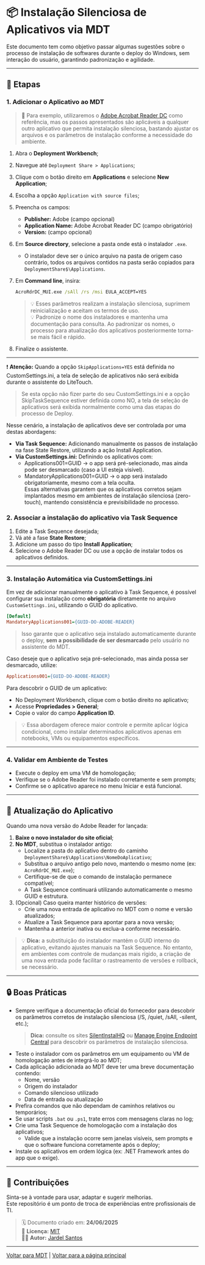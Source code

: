 # 📦 Instalação Silenciosa de Aplicativos via MDT

Este documento tem como objetivo passar algumas sugestões sobre o processo de instalação de softwares durante o deploy do Windows, sem interação do usuário, garantindo padronização e agilidade.

---

## 🧭 Etapas

### 1. Adicionar o Aplicativo ao MDT

> 📌 Para exemplo, utilizaremos o [Adobe Acrobat Reader DC](https://get.adobe.com/br/reader/enterprise/) como referência, mas os passos apresentados são aplicáveis a qualquer outro aplicativo que permita instalação silenciosa, bastando ajustar os arquivos e os parâmetros de instalação conforme a necessidade do ambiente.  

1. Abra o **Deployment Workbench**;
2. Navegue até `Deployment Share > Applications`;
3. Clique com o botão direito em **Applications** e selecione **New Application**;
4. Escolha a opção `Application with source files`;
5. Preencha os campos:
   - **Publisher:** Adobe (campo opcional)
   - **Application Name:** Adobe Acrobat Reader DC (campo obrigatório)
   - **Version:** (campo opcional)
6. Em **Source directory**, selecione a pasta onde está o instalador `.exe`.
   - O instalador deve ser o único arquivo na pasta de origem caso contrário, todos os arquivos contidos na pasta serão copiados para `DeploymentShare$\Applications`.
7. Em **Command line**, insira:

   ```cmd
   AcroRdrDC_MUI.exe /sAll /rs /msi EULA_ACCEPT=YES
   ```

   > 💡 Esses parâmetros realizam a instalação silenciosa, suprimem reinicialização e aceitam os termos de uso.  
   > 💡 Padronize o nome dos instaladores e mantenha uma documentação para consulta. Ao padronizar os nomes, o processo para atualização dos aplicativos posteriormente torna-se mais fácil e rápido.

9. Finalize o assistente.

---

❗ **Atenção:**
Quando a opção `SkipApplications=YES` está definida no CustomSettings.ini, a tela de seleção de aplicativos não será exibida durante o assistente do LiteTouch.
> Se esta opção não fizer parte do seu CustomSettings.ini e a opção SkipTaskSequence estiver definida como NO, a tela de seleção de aplicativos será exibida normalmente como uma das etapas do processo de Deploy.

Nesse cenário, a instalação de aplicativos deve ser controlada por uma destas abordagens:
- **Via Task Sequence:** Adicionando manualmente os passos de instalação na fase State Restore, utilizando a ação Install Application.
- **Via CustomSettings.ini:** Definindo os aplicativos com:
	- Applications001=GUID → o app será pré-selecionado, mas ainda pode ser desmarcado (caso a UI esteja visível).
	- MandatoryApplications001=GUID → o app será instalado obrigatoriamente, mesmo com a tela oculta.  
 Essas alternativas garantem que os aplicativos corretos sejam implantados mesmo em ambientes de instalação silenciosa (zero-touch), mantendo consistência e previsibilidade no processo.

### 2. Associar a instalação do aplicativo via Task Sequence

1. Edite a Task Sequence desejada;
2. Vá até a fase **State Restore**;
3. Adicione um passo do tipo **Install Application**;
4. Selecione o Adobe Reader DC ou use a opção de instalar todos os aplicativos definidos.

---

### 3. Instalação Automática via CustomSettings.ini

Em vez de adicionar manualmente o aplicativo à Task Sequence, é possível configurar sua instalação como **obrigatória** diretamente no arquivo `CustomSettings.ini`, utilizando o GUID do aplicativo.

```ini
[Default]
MandatoryApplications001={GUID-DO-ADOBE-READER}
```

> Isso garante que o aplicativo seja instalado automaticamente durante o deploy, **sem a possibilidade de ser desmarcado** pelo usuário no assistente do MDT.

Caso deseje que o aplicativo seja pré-selecionado, mas ainda possa ser desmarcado, utilize:

```ini
Applications001={GUID-DO-ADOBE-READER}
```

Para descobrir o GUID de um aplicativo:
- No Deployment Workbench, clique com o botão direito no aplicativo;
- Acesse **Propriedades > General**;
- Copie o valor do campo **Application ID**.

> 💡 Essa abordagem oferece maior controle e permite aplicar lógica condicional, como instalar determinados aplicativos apenas em notebooks, VMs ou equipamentos específicos.

---

### 4. Validar em Ambiente de Testes

- Execute o deploy em uma VM de homologação;
- Verifique se o Adobe Reader foi instalado corretamente e sem prompts;
- Confirme se o aplicativo aparece no menu Iniciar e está funcional.

---

## 🔄 Atualização do Aplicativo

Quando uma nova versão do Adobe Reader for lançada:

1. **Baixe o novo instalador do site oficial**;
2. **No MDT**, substitua o instalador antigo:
   - Localize a pasta do aplicativo dentro do caminho `DeploymentShare$\Applications\NomeDoAplicativo`;
   - Substitua o arquivo antigo pelo novo, mantendo o mesmo nome (ex: `AcroRdrDC_MUI.exe`);
   - Certifique-se de que o comando de instalação permanece compatível;
   - A Task Sequence continuará utilizando automaticamente o mesmo GUID e estrutura.
3. (Opcional) Caso queira manter histórico de versões:
   - Crie uma nova entrada de aplicativo no MDT com o nome e versão atualizados;
   - Atualize a Task Sequence para apontar para a nova versão;
   - Mantenha a anterior inativa ou exclua-a conforme necessário.

> 💡 **Dica:** a substituição do instalador mantém o GUID interno do aplicativo, evitando ajustes manuais na Task Sequence. No entanto, em ambientes com controle de mudanças mais rígido, a criação de uma nova entrada pode facilitar o rastreamento de versões e rollback, se necessário.

---

## 🔒 Boas Práticas

- Sempre verifique a documentação oficial do fornecedor para descobrir os parâmetros corretos de instalação silenciosa (/S, /quiet, /sAll, -silent, etc.);
	> **Dica:** consulte os sites [SilentInstalHQ](https://silentinstallhq.com/) ou [Manage Engine Endpoint Central](https://www.manageengine.com/products/desktop-central/software-installation/latest-software.html) para descobrir os parâmetros de instalação silenciosa.
- Teste o instalador com os parâmetros em um equipamento ou VM de homologação antes de integrá-lo ao MDT;
- Cada aplicação adicionada ao MDT deve ter uma breve documentação contendo:
	- Nome, versão
	- Origem do instalador
	- Comando silencioso utilizado
	- Data de entrada ou atualização
- Prefira comandos que não dependam de caminhos relativos ou temporários;
- Se usar scripts `.bat` ou `.ps1`, trate erros com mensagens claras no log;
- Crie uma Task Sequence de homologação com a instalação dos aplicativos;
	- Valide que a instalação ocorre sem janelas visíveis, sem prompts e que o software funciona corretamente após o deploy;
- Instale os aplicativos em ordem lógica (ex: .NET Framework antes do app que o exige).

---

## 🤝 Contribuições

Sinta-se à vontade para usar, adaptar e sugerir melhorias.  
Este repositório é um ponto de troca de experiências entre profissionais de TI.

> 🗓 Documento criado em: **24/06/2025**  
> 💼 **Licença:** [MIT](../../LICENSE)  
> 🙋‍♂️ **Autor:** [Jardel Santos](https://www.linkedin.com/in/jardel-santos-2012)

---

[Voltar para MDT](../README.md) | [Voltar para a página principal](../../README.md)

